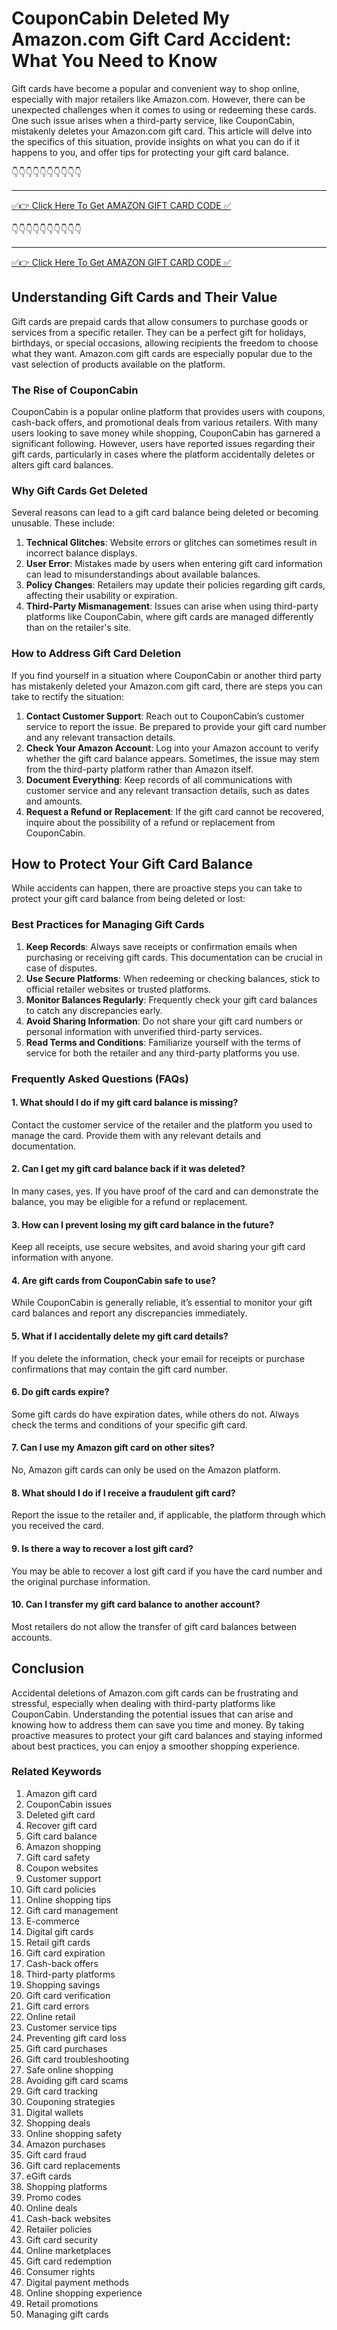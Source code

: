 # CouponCabin Deleted My Amazon.com Gift Card Accident: What You Need to Know

Gift cards have become a popular and convenient way to shop online, especially with major retailers like Amazon.com. However, there can be unexpected challenges when it comes to using or redeeming these cards. One such issue arises when a third-party service, like CouponCabin, mistakenly deletes your Amazon.com gift card. This article will delve into the specifics of this situation, provide insights on what you can do if it happens to you, and offer tips for protecting your gift card balance. 

👇👇👇👇👇👇👇👇👇👇

---

[✅👉 Click Here To Get AMAZON GIFT CARD CODE ✅](https://therewardgate.com/free-amazon-code/)

👇👇👇👇👇👇👇👇👇👇

---

[✅👉 Click Here To Get AMAZON GIFT CARD CODE ✅](https://therewardgate.com/free-amazon-code/)


## Understanding Gift Cards and Their Value

Gift cards are prepaid cards that allow consumers to purchase goods or services from a specific retailer. They can be a perfect gift for holidays, birthdays, or special occasions, allowing recipients the freedom to choose what they want. Amazon.com gift cards are especially popular due to the vast selection of products available on the platform.

### The Rise of CouponCabin

CouponCabin is a popular online platform that provides users with coupons, cash-back offers, and promotional deals from various retailers. With many users looking to save money while shopping, CouponCabin has garnered a significant following. However, users have reported issues regarding their gift cards, particularly in cases where the platform accidentally deletes or alters gift card balances.

### Why Gift Cards Get Deleted

Several reasons can lead to a gift card balance being deleted or becoming unusable. These include:

1. **Technical Glitches**: Website errors or glitches can sometimes result in incorrect balance displays.
2. **User Error**: Mistakes made by users when entering gift card information can lead to misunderstandings about available balances.
3. **Policy Changes**: Retailers may update their policies regarding gift cards, affecting their usability or expiration.
4. **Third-Party Mismanagement**: Issues can arise when using third-party platforms like CouponCabin, where gift cards are managed differently than on the retailer's site.

### How to Address Gift Card Deletion

If you find yourself in a situation where CouponCabin or another third party has mistakenly deleted your Amazon.com gift card, there are steps you can take to rectify the situation:

1. **Contact Customer Support**: Reach out to CouponCabin’s customer service to report the issue. Be prepared to provide your gift card number and any relevant transaction details.
2. **Check Your Amazon Account**: Log into your Amazon account to verify whether the gift card balance appears. Sometimes, the issue may stem from the third-party platform rather than Amazon itself.
3. **Document Everything**: Keep records of all communications with customer service and any relevant transaction details, such as dates and amounts.
4. **Request a Refund or Replacement**: If the gift card cannot be recovered, inquire about the possibility of a refund or replacement from CouponCabin.

## How to Protect Your Gift Card Balance

While accidents can happen, there are proactive steps you can take to protect your gift card balance from being deleted or lost:

### Best Practices for Managing Gift Cards

1. **Keep Records**: Always save receipts or confirmation emails when purchasing or receiving gift cards. This documentation can be crucial in case of disputes.
2. **Use Secure Platforms**: When redeeming or checking balances, stick to official retailer websites or trusted platforms.
3. **Monitor Balances Regularly**: Frequently check your gift card balances to catch any discrepancies early.
4. **Avoid Sharing Information**: Do not share your gift card numbers or personal information with unverified third-party services.
5. **Read Terms and Conditions**: Familiarize yourself with the terms of service for both the retailer and any third-party platforms you use.

### Frequently Asked Questions (FAQs)

#### 1. What should I do if my gift card balance is missing?

Contact the customer service of the retailer and the platform you used to manage the card. Provide them with any relevant details and documentation.

#### 2. Can I get my gift card balance back if it was deleted?

In many cases, yes. If you have proof of the card and can demonstrate the balance, you may be eligible for a refund or replacement.

#### 3. How can I prevent losing my gift card balance in the future?

Keep all receipts, use secure websites, and avoid sharing your gift card information with anyone.

#### 4. Are gift cards from CouponCabin safe to use?

While CouponCabin is generally reliable, it’s essential to monitor your gift card balances and report any discrepancies immediately.

#### 5. What if I accidentally delete my gift card details?

If you delete the information, check your email for receipts or purchase confirmations that may contain the gift card number.

#### 6. Do gift cards expire?

Some gift cards do have expiration dates, while others do not. Always check the terms and conditions of your specific gift card.

#### 7. Can I use my Amazon gift card on other sites?

No, Amazon gift cards can only be used on the Amazon platform.

#### 8. What should I do if I receive a fraudulent gift card?

Report the issue to the retailer and, if applicable, the platform through which you received the card.

#### 9. Is there a way to recover a lost gift card?

You may be able to recover a lost gift card if you have the card number and the original purchase information.

#### 10. Can I transfer my gift card balance to another account?

Most retailers do not allow the transfer of gift card balances between accounts.

## Conclusion

Accidental deletions of Amazon.com gift cards can be frustrating and stressful, especially when dealing with third-party platforms like CouponCabin. Understanding the potential issues that can arise and knowing how to address them can save you time and money. By taking proactive measures to protect your gift card balances and staying informed about best practices, you can enjoy a smoother shopping experience.

### Related Keywords

1. Amazon gift card
2. CouponCabin issues
3. Deleted gift card
4. Recover gift card
5. Gift card balance
6. Amazon shopping
7. Gift card safety
8. Coupon websites
9. Customer support
10. Gift card policies
11. Online shopping tips
12. Gift card management
13. E-commerce
14. Digital gift cards
15. Retail gift cards
16. Gift card expiration
17. Cash-back offers
18. Third-party platforms
19. Shopping savings
20. Gift card verification
21. Gift card errors
22. Online retail
23. Customer service tips
24. Preventing gift card loss
25. Gift card purchases
26. Gift card troubleshooting
27. Safe online shopping
28. Avoiding gift card scams
29. Gift card tracking
30. Couponing strategies
31. Digital wallets
32. Shopping deals
33. Online shopping safety
34. Amazon purchases
35. Gift card fraud
36. Gift card replacements
37. eGift cards
38. Shopping platforms
39. Promo codes
40. Online deals
41. Cash-back websites
42. Retailer policies
43. Gift card security
44. Online marketplaces
45. Gift card redemption
46. Consumer rights
47. Digital payment methods
48. Online shopping experience
49. Retail promotions
50. Managing gift cards
